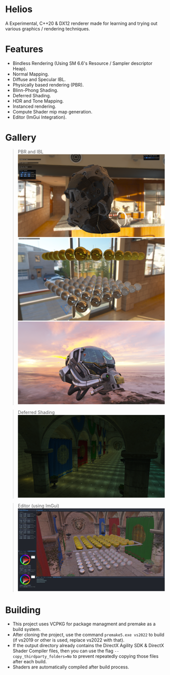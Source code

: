 # Helios

A Experimental, C++20 & DX12 renderer made for learning and trying out various graphics / rendering techniques.

# Features
* Bindless Rendering (Using SM 6.6's Resource / Sampler descriptor Heap).
* Normal Mapping.
* Diffuse and Specular IBL.
* Physically based rendering (PBR).
* Blinn-Phong Shading.
* Deferred Shading.
* HDR and Tone Mapping.
* Instanced rendering.
* Compute Shader mip map generation.
* Editor (ImGui Integration).

# Gallery
> PBR and IBL
![](Assets/Screenshots/IBL1.png)
![](Assets/Screenshots/IBL2.png)
![](Assets/Screenshots/IBL3.png)

> Deferred Shading
![](Assets/Screenshots/Deferred1.png)

> Editor (using ImGui)
![](Assets/Screenshots/Editor1.png)

# Building
+ This project uses VCPKG for package managment and premake as a build system.
+ After cloning the project, use the command `premake5.exe vs2022` to build (if vs2019 or other is used, replace vs2022 with that). 
+ If the output directory already contains the DirectX Agility SDK & DirectX Shader Compiler files, then you can use the flag `--copy_thirdparty_folders=No` to prevent repeatedly copying those files after each build.
+ Shaders are automatically compiled after build process.

